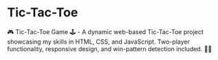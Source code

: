 # Tic-Tac-Toe

🎮 Tic-Tac-Toe Game 🕹️ - A dynamic web-based Tic-Tac-Toe project showcasing my skills in HTML, CSS, and JavaScript. Two-player functionality, responsive design, and win-pattern detection included. 👾🔗
